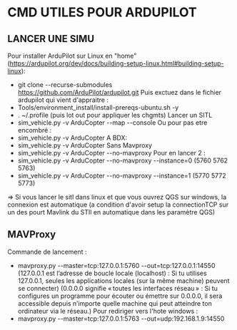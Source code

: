 # CMD UTILES POUR ARDUPILOT

## LANCER UNE SIMU
Pour installer ArduPilot sur Linux en "home" (https://ardupilot.org/dev/docs/building-setup-linux.html#building-setup-linux):
 - git clone  --recurse-submodules https://github.com/ArduPilot/ardupilot.git
Puis exctuez dans le fichier ardupilot qui vient d'appraitre :
 - Tools/environment_install/install-prereqs-ubuntu.sh -y
 - . ~/.profile (puis lot out pour appliquer les chgmts)
Lancer un SITL
 - sim_vehicle.py -v ArduCopter --map --console
Ou pour pas etre encombré :
 - sim_vehicle.py -v ArduCopter
A BDX:
 - sim_vehicle.py -v ArduCopter
Sans Mavproxy
 - sim_vehicle.py -v ArduCopter --no-mavproxy
Pour en lancer 2 :
 - sim_vehicle.py -v ArduCopter --no-mavproxy --instance=0 (5760 5762 5763)
 - sim_vehicle.py -v ArduCopter --no-mavproxy --instance=1 (5770 5772 5773)

=> Si vous lancer le sitl dans linux et que vous ouvrez QGS sur windows, la connexion est automatique (a condition d'avoir setup la connectionTCP sur un des pourt Mavlink du STIl en automatique dans les paramètre QGS)

## MAVProxy
Commande de lancement :
 - mavproxy.py --master=tcp:127.0.0.1:5760 --out=tcp:127.0.0.1:14550
(127.0.0.1 est l’adresse de boucle locale (localhost) : Si tu utilises 127.0.0.1, seules les applications locales (sur la même machine) peuvent se connecter)
(0.0.0.0 signifie « toutes les interfaces réseau » : Si tu configures un programme pour écouter ou émettre sur 0.0.0.0, il sera accessible depuis n’importe quelle machine qui peut atteindre ton ordinateur via le réseau.)
Pour rediriger vers l'hote windows :
 - mavproxy.py --master=tcp:127.0.0.1:5763 --out=udp:192.168.1.9:14550

